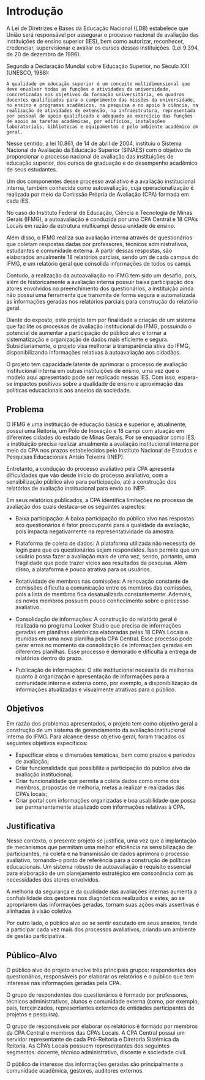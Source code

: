 # Introdução

A Lei de Diretrizes e Bases da Educação Nacional (LDB) estabelece que União será responsável por assegurar o processo nacional de avaliação das instituições de ensino superior (IES), bem como autorizar, reconhecer, credenciar, supervisionar e avaliar os cursos dessas instituições. (Lei 9.394, de 20 de dezembro de 1996).

Segundo a Declaração Mundial sobre Educação Superior, no Século XXI (UNESCO, 1988):

`A qualidade em educação superior é um conceito multidimensional que deve envolver todas as funções e atividades da universidade, concretizadas nos objetivos da formação universitária, em quadros docentes qualificados para o cumprimento das missões da universidade, no ensino e programas acadêmicos, na pesquisa e no apoio à ciência, na realização de atividades de extensão, na infraestrutura, representada por pessoal de apoio qualificado e adequado ao exercício das funções de apoio às tarefas acadêmicas, por edifícios, instalações laboratoriais, bibliotecas e equipamentos e pelo ambiente acadêmico em geral.`



Nesse sentido, a lei 10.861, de 14 de abril de 2004, instituiu o Sistema Nacional de Avaliação da Educação Superior (SINAES) com o objetivo de proporcionar o processo nacional de avaliação das instituições de educação superior, dos cursos de graduação e do desempenho acadêmico de seus estudantes.

Um dos componentes desse processo avaliativo é a avaliação institucional interna, também conhecida como autoavaliação, cuja operacionalização é realizada por meio da Comissão Própria de Avaliação (CPA) formada em cada IES. 

No caso do Instituto Federal de Educação, Ciência e Tecnologia de Minas Gerais (IFMG), a autoavaliação é conduzida por uma CPA Central e 18 CPA’s Locais em razão da estrutura multicampi dessa unidade de ensino.  

Além disso, o IFMG  realiza sua avaliação interna através de questionários que coletam respostas dadas por professores,  técnicos administrativos, estudantes e comunidade externa. A partir dessas respostas, são elaborados anualmente 18 relatórios parciais, sendo um de cada campus do IFMG, e um relatório geral que consolida informações de todos os campi.  

Contudo, a realização da autoavaliação no IFMG tem sido um desafio, pois, além de historicamente a avaliação interna possuir baixa participação dos atores envolvidos no preenchimento dos questionários, a instituição ainda não possui uma ferramenta que transmita de forma segura e automatizada as informações geradas nos relatórios parciais para construção do relatório geral.

Diante do exposto, este projeto tem por finalidade a criação de um sistema que facilite os processos de avaliação institucional do IFMG, possuindo o potencial de aumentar a participação do público alvo e tornar a sistematização e organização de dados mais eficiente e segura. Subsidiariamente, o projeto visa melhorar a transparência ativa do IFMG, disponibilizando informações relativas à autoavaliação aos cidadãos.  

O projeto tem capacidade latente de aprimorar o processo de avaliação institucional interna em outras instituições de ensino, uma vez que o modelo aqui apresentado pode ser replicado nessas IES. Com isso, espera-se impactos positivos sobre a qualidade de ensino e aproximação das políticas educacionais aos anseios da sociedade. 


## Problema

O IFMG é uma instituição de educação básica e superior e, atualmente, possui uma Reitoria, um Pólo de Inovação e 18 campi com atuação em diferentes cidades do estado de Minas Gerais. Por se enquadrar como IES, a instituição precisa realizar anualmente a avaliação institucional interna por meio da CPA nos prazos estabelecidos pelo Instituto Nacional de Estudos e Pesquisas Educacionais Anísio Teixeira (INEP). 

Entretanto, a condução do processo avaliativo pela CPA apresenta dificuldades que vão desde início do processo avaliativo, com a sensibilização público alvo para participação, até a construção dos relatórios de avaliação institucional para envio ao INEP.

Em seus relatórios publicados, a CPA identifica limitações no processo de avaliação dos quais destaca-se os seguintes aspectos: 

- Baixa participação:  A baixa participação do público alvo nas respostas aos questionários é fator preocupante para a qualidade da avaliação, pois impacta negativamente na representatividade da amostra. 

- Plataforma de coleta de dados: A plataforma utilizada não necessita de login para que os questionários sejam respondidos. Isso permite que um usuário possa fazer a avaliação mais de uma vez, sendo, portanto, uma fragilidade que pode trazer vícios aos resultados da pesquisa. Além disso, a plataforma é pouco atrativa para os usuários. 

- Rotatividade de membros nas comissões: A renovação constante de comissões dificulta a comunicação entre os membros das comissões, pois a lista de membros fica desatualizada constantemente. Ademais, os novos membros possuem pouco conhecimento sobre o processo avaliativo.

- Consolidação de informações: A construção do relatório geral é realizada no programa Looker Studio que precisa de informações geradas em planilhas eletrônicas elaboradas pelas 18 CPA’s Locais e reunidas em uma nova planilha pela CPA Central. Esse processo pode gerar erros no momento da consolidação de informações geradas em diferentes planilhas. Esse processo é demorado e dificulta a entrega de relatórios dentro do prazo. 

- Publicação de informações: O site institucional necessita de melhorias quanto à organização e apresentação de informações para a comunidade interna e externa como, por exemplo, a disponibilização de informações atualizadas e visualmente atrativas para o público. 


## Objetivos

Em razão dos problemas apresentados, o projeto tem como objetivo geral a construção de um sistema de gerenciamento da avaliação institucional interna do IFMG. Para alcance desse objetivo geral, foram traçados os seguintes objetivos específicos:

- Especificar eixos e dimensões temáticas, bem como prazos e períodos de avaliação;
- Criar funcionalidade que possibilite a participação do público alvo da avaliação institucional;
- Criar funcionalidade que permita a coleta dados como nome dos membros, propostas de melhoria, metas a realizar e realizadas das CPA’s locais;
- Criar portal com informações organizadas e boa usabilidade que possa ser permanentemente atualizado com informações relativas à CPA.  


## Justificativa

Nesse contexto, o presente projeto se justifica, uma vez que a implantação de mecanismos que permitam uma melhor eficiência na sensibilização de participantes, na coleta e na transmissão de dados aprimora o processo avaliativo, tornando-o ponto de referência para a construção de políticas educacionais. Um sistema robusto de autoavaliação é requisito essencial para elaboração de um planejamento estratégico em consonância com as necessidades dos atores envolvidos.  

A melhoria da segurança e da qualidade das avaliações internas aumenta a confiabilidade dos gestores nos diagnósticos realizados e estes, ao se apropriarem das informações geradas, tornam suas ações mais assertivas e alinhadas à visão coletiva. 

Por outro lado, o público alvo ao se sentir escutado em seus anseios, tende a participar cada vez mais dos processos avaliativos, criando um ambiente de gestão participativa. 


## Público-Alvo

O público alvo do projeto envolve três principais grupos: respondentes dos questionários, responsáveis por elaborar os relatórios e o público que tem interesse nas informações geradas pela CPA. 

O grupo de respondentes dos questionários é formado por professores, técnicos administrativos, alunos e comunidade externa (como, por exemplo, pais, terceirizados, representantes externos de entidades participantes de projetos e pesquisa). 

O grupo de responsáveis por elaborar os relatórios é formado por membros da CPA Central e membros das CPA’s Locais. A CPA Central possui um servidor representante de cada Pró-Reitoria e Diretoria Sistêmica da Reitoria. As CPA’s Locais possuem representantes dos seguintes segmentos: docente, técnico administrativo, discente e sociedade civil. 

O público de interesse das informações geradas são principalmente a comunidade acadêmica, gestores, auditores externos.


